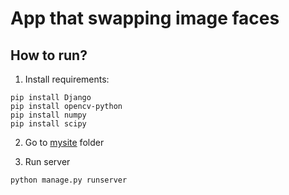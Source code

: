 # App that swapping image faces

## How to run?

1. Install requirements:
```shell
pip install Django
pip install opencv-python
pip install numpy
pip install scipy
```

2. Go to [mysite](mysite) folder

3. Run server
```shell
python manage.py runserver
```